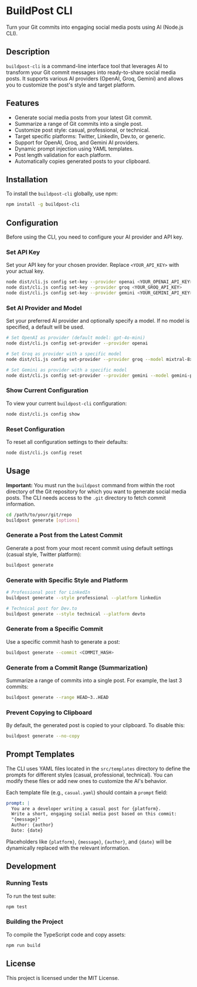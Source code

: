 # BuildPost CLI

Turn your Git commits into engaging social media posts using AI (Node.js CLI).

## Description

`buildpost-cli` is a command-line interface tool that leverages AI to transform your Git commit messages into ready-to-share social media posts. It supports various AI providers (OpenAI, Groq, Gemini) and allows you to customize the post's style and target platform.

## Features

- Generate social media posts from your latest Git commit.
- Summarize a range of Git commits into a single post.
- Customize post style: casual, professional, or technical.
- Target specific platforms: Twitter, LinkedIn, Dev.to, or generic.
- Support for OpenAI, Groq, and Gemini AI providers.
- Dynamic prompt injection using YAML templates.
- Post length validation for each platform.
- Automatically copies generated posts to your clipboard.

## Installation

To install the `buildpost-cli` globally, use npm:

```bash
npm install -g buildpost-cli
```

## Configuration

Before using the CLI, you need to configure your AI provider and API key.

### Set API Key

Set your API key for your chosen provider. Replace `<YOUR_API_KEY>` with your actual key.

```bash
node dist/cli.js config set-key --provider openai <YOUR_OPENAI_API_KEY>
node dist/cli.js config set-key --provider groq <YOUR_GROQ_API_KEY>
node dist/cli.js config set-key --provider gemini <YOUR_GEMINI_API_KEY>
```

### Set AI Provider and Model

Set your preferred AI provider and optionally specify a model. If no model is specified, a default will be used.

```bash
# Set OpenAI as provider (default model: gpt-4o-mini)
node dist/cli.js config set-provider --provider openai

# Set Groq as provider with a specific model
node dist/cli.js config set-provider --provider groq --model mixtral-8x7b

# Set Gemini as provider with a specific model
node dist/cli.js config set-provider --provider gemini --model gemini-pro
```

### Show Current Configuration

To view your current `buildpost-cli` configuration:

```bash
node dist/cli.js config show
```

### Reset Configuration

To reset all configuration settings to their defaults:

```bash
node dist/cli.js config reset
```

## Usage

**Important:** You must run the `buildpost` command from within the root directory of the Git repository for which you want to generate social media posts. The CLI needs access to the `.git` directory to fetch commit information.

```bash
cd /path/to/your/git/repo
buildpost generate [options]
```

### Generate a Post from the Latest Commit

Generate a post from your most recent commit using default settings (casual style, Twitter platform):

```bash
buildpost generate
```

### Generate with Specific Style and Platform

```bash
# Professional post for LinkedIn
buildpost generate --style professional --platform linkedin

# Technical post for Dev.to
buildpost generate --style technical --platform devto
```

### Generate from a Specific Commit

Use a specific commit hash to generate a post:

```bash
buildpost generate --commit <COMMIT_HASH>
```

### Generate from a Commit Range (Summarization)

Summarize a range of commits into a single post. For example, the last 3 commits:

```bash
buildpost generate --range HEAD~3..HEAD
```

### Prevent Copying to Clipboard

By default, the generated post is copied to your clipboard. To disable this:

```bash
buildpost generate --no-copy
```

## Prompt Templates

The CLI uses YAML files located in the `src/templates` directory to define the prompts for different styles (casual, professional, technical). You can modify these files or add new ones to customize the AI's behavior.

Each template file (e.g., `casual.yaml`) should contain a `prompt` field:

```yaml
prompt: |
  You are a developer writing a casual post for {platform}.
  Write a short, engaging social media post based on this commit:
  "{message}"
  Author: {author}
  Date: {date}
```

Placeholders like `{platform}`, `{message}`, `{author}`, and `{date}` will be dynamically replaced with the relevant information.

## Development

### Running Tests

To run the test suite:

```bash
npm test
```

### Building the Project

To compile the TypeScript code and copy assets:

```bash
npm run build
```

## License

This project is licensed under the MIT License.
